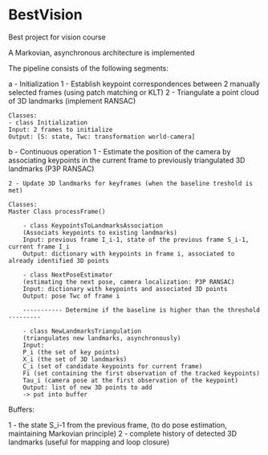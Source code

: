 # BestVision
Best project for vision course

A Markovian, asynchronous architecture is implemented


The pipeline consists of the following segments:

a - Initialization
    1 - Establish keypoint correspondences between 2 manually selected frames (using patch matching or KLT)
    2 - Triangulate a point cloud of 3D landmarks (implement RANSAC)

    Classes:
    - class Initialization
    Input: 2 frames to initialize
    Output: [S: state, Twc: transformation world-camera]


b - Continuous operation
    1 - Estimate the position of the camera by associating keypoints in the current frame to previously triangulated 3D landmarks (P3P RANSAC)

    2 - Update 3D landmarks for keyframes (when the baseline treshold is met) 

    Classes:
    Master Class processFrame()

        - class KeypointsToLandmarksAssociation
        (Associats keypoints to existing landmarks)
        Input: previous frame I_i-1, state of the previous frame S_i-1, current frame I_i
        Output: dictionary with keypoints in frame i, associated to already identified 3D points 

        - class NextPoseEstimator
        (estimating the next pose, camera localization: P3P RANSAC)
        Input: dictionary with keypoints and associated 3D points 
        Output: pose Twc of frame i

        ----------- Determine if the baseline is higher than the threshold ---------

        - class NewLandmarksTriangulation
        (triangulates new landmarks, asynchronously)
        Input: 
        P_i (the set of key points)
        X_i (the set of 3D landmarks)
        C_i (set of candidate keypoints for current frame)
        Fi (set containing the first observation of the tracked keypoints)
        Tau_i (camera pose at the first observation of the keypoint)
        Output: list of new 3D points to add
        -> put into buffer


Buffers: 

1 - the state S_i-1 from the previous frame, (to do pose estimation, maintaining Markovian principle)
2 - complete history of detected 3D landmarks (useful for mapping and loop closure)